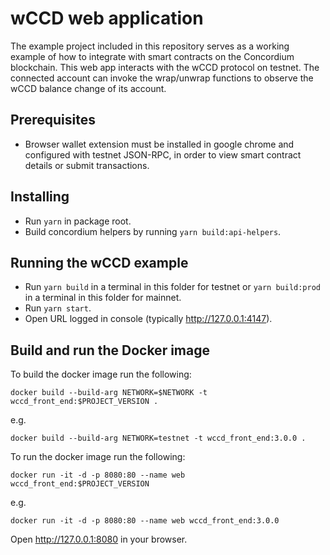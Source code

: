 # wCCD web application

The example project included in this repository serves as a working example of how to integrate with smart contracts on the Concordium blockchain. This web app interacts with the wCCD protocol on testnet. The connected account can invoke the wrap/unwrap functions to observe the wCCD balance change of its account.

## Prerequisites

- Browser wallet extension must be installed in google chrome and configured with testnet JSON-RPC, in order to view smart contract details or submit transactions.

## Installing

- Run `yarn` in package root.
- Build concordium helpers by running `yarn build:api-helpers`.

## Running the wCCD example

- Run `yarn build` in a terminal in this folder for testnet or `yarn build:prod` in a terminal in this folder for mainnet.
- Run `yarn start`.
- Open URL logged in console (typically http://127.0.0.1:4147).

## Build and run the Docker image

To build the docker image run the following:

```
docker build --build-arg NETWORK=$NETWORK -t wccd_front_end:$PROJECT_VERSION .
```

e.g.

```
docker build --build-arg NETWORK=testnet -t wccd_front_end:3.0.0 .
```

To run the docker image run the following:

```
docker run -it -d -p 8080:80 --name web wccd_front_end:$PROJECT_VERSION
```

e.g.

```
docker run -it -d -p 8080:80 --name web wccd_front_end:3.0.0
```

Open http://127.0.0.1:8080 in your browser.
